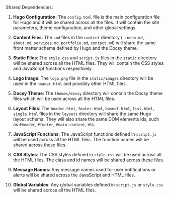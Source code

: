Shared Dependencies:

1. **Hugo Configuration**: The `config.toml` file is the main configuration file for Hugo and it will be shared across all the files. It will contain the site parameters, theme configuration, and other global settings.

2. **Content Files**: The `.md` files in the `content` directory (`_index.md`, `about.md`, `services.md`, `portfolio.md`, `contact.md`) will share the same front matter schema defined by Hugo and the Docsy theme.

3. **Static Files**: The `style.css` and `script.js` files in the `static` directory will be shared across all the HTML files. They will contain the CSS styles and JavaScript functions respectively.

4. **Logo Image**: The `logo.png` file in the `static/images` directory will be used in the `header.html` and possibly other HTML files.

5. **Docsy Theme**: The `themes/docsy` directory will contain the Docsy theme files which will be used across all the HTML files.

6. **Layout Files**: The `header.html`, `footer.html`, `baseof.html`, `list.html`, `single.html` files in the `layouts` directory will share the same Hugo layout schema. They will also share the same DOM elements ids, such as `#header`, `#footer`, `#main-content`, etc.

7. **JavaScript Functions**: The JavaScript functions defined in `script.js` will be used across all the HTML files. The function names will be shared across these files.

8. **CSS Styles**: The CSS styles defined in `style.css` will be used across all the HTML files. The class and id names will be shared across these files.

9. **Message Names**: Any message names used for user notifications or alerts will be shared across the JavaScript and HTML files.

10. **Global Variables**: Any global variables defined in `script.js` or `style.css` will be shared across all the HTML files.